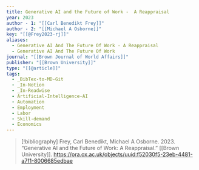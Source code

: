 ```yaml
---
title: Generative AI and the Future of Work -  A Reappraisal
year: 2023
author - 1: "[[Carl Benedikt Frey]]"
author - 2: "[[Michael A Osborne]]"
key: "[[@Frey2023-rj]]"
aliases:
  - Generative AI And The Future Of Work - A Reappraisal
  - Generative AI And The Future Of Work
journal: "[[Brown Journal of World Affairs]]"
publisher: "[[Brown University]]"
type: "[[@article]]"
tags:
  - _BibTex-to-MD-Git
  - _In-Notion
  - _In-Readwise
  - Artificial-Intelligence-AI
  - Automation
  - Employment
  - Labor
  - Skill-demand
  - Economics
---
```


> [!bibliography]
> Frey, Carl Benedikt, Michael A Osborne. 2023. “Generative AI and the Future of Work: A Reappraisal.” [[Brown University]]. https://ora.ox.ac.uk/objects/uuid:f52030f5-23eb-4481-a7f1-8006685edbae